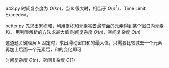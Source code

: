 643.py 时间复杂度为 $O(kn)$，当 k 很大时，相当于 $O(n^2)$，Time Limit Exceeded。

better.py
先求出累积和，利用累积和元素减去最前面的元素得到某个窗口内元素和。
用列表解析的方法求最大值
时间复杂度 $O(n)$，空间复杂度 $O(n)$

这道题关键理解 k 固定时，求出滑动窗口和的最大值，只需要比较减去一个元素再加上后面一个元素后，和的变化即可

时间复杂度 $O(n)$，空间复杂度 $O(1)$
